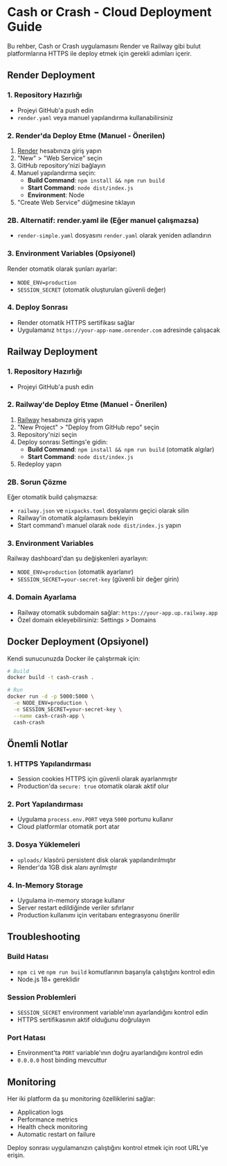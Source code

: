 # Cash or Crash - Cloud Deployment Guide

Bu rehber, Cash or Crash uygulamasını Render ve Railway gibi bulut platformlarına HTTPS ile deploy etmek için gerekli adımları içerir.

## Render Deployment

### 1. Repository Hazırlığı
- Projeyi GitHub'a push edin
- `render.yaml` veya manuel yapılandırma kullanabilirsiniz

### 2. Render'da Deploy Etme (Manuel - Önerilen)
1. [Render](https://render.com) hesabınıza giriş yapın
2. "New" > "Web Service" seçin
3. GitHub repository'nizi bağlayın
4. Manuel yapılandırma seçin:
   - **Build Command**: `npm install && npm run build`
   - **Start Command**: `node dist/index.js`
   - **Environment**: Node
5. "Create Web Service" düğmesine tıklayın

### 2B. Alternatif: render.yaml ile (Eğer manuel çalışmazsa)
- `render-simple.yaml` dosyasını `render.yaml` olarak yeniden adlandırın

### 3. Environment Variables (Opsiyonel)
Render otomatik olarak şunları ayarlar:
- `NODE_ENV=production`
- `SESSION_SECRET` (otomatik oluşturulan güvenli değer)

### 4. Deploy Sonrası
- Render otomatik HTTPS sertifikası sağlar
- Uygulamanız `https://your-app-name.onrender.com` adresinde çalışacak

## Railway Deployment

### 1. Repository Hazırlığı
- Projeyi GitHub'a push edin

### 2. Railway'de Deploy Etme (Manuel - Önerilen)
1. [Railway](https://railway.app) hesabınıza giriş yapın
2. "New Project" > "Deploy from GitHub repo" seçin
3. Repository'nizi seçin
4. Deploy sonrası Settings'e gidin:
   - **Build Command**: `npm install && npm run build` (otomatik algılar)
   - **Start Command**: `node dist/index.js`
5. Redeploy yapın

### 2B. Sorun Çözme
Eğer otomatik build çalışmazsa:
- `railway.json` ve `nixpacks.toml` dosyalarını geçici olarak silin
- Railway'in otomatik algılamasını bekleyin
- Start command'ı manuel olarak `node dist/index.js` yapın

### 3. Environment Variables
Railway dashboard'dan şu değişkenleri ayarlayın:
- `NODE_ENV=production` (otomatik ayarlanır)
- `SESSION_SECRET=your-secret-key` (güvenli bir değer girin)

### 4. Domain Ayarlama
- Railway otomatik subdomain sağlar: `https://your-app.up.railway.app`
- Özel domain ekleyebilirsiniz: Settings > Domains

## Docker Deployment (Opsiyonel)

Kendi sunucunuzda Docker ile çalıştırmak için:

```bash
# Build
docker build -t cash-crash .

# Run
docker run -d -p 5000:5000 \
  -e NODE_ENV=production \
  -e SESSION_SECRET=your-secret-key \
  --name cash-crash-app \
  cash-crash
```

## Önemli Notlar

### 1. HTTPS Yapılandırması
- Session cookies HTTPS için güvenli olarak ayarlanmıştır
- Production'da `secure: true` otomatik olarak aktif olur

### 2. Port Yapılandırması
- Uygulama `process.env.PORT` veya `5000` portunu kullanır
- Cloud platformlar otomatik port atar

### 3. Dosya Yüklemeleri
- `uploads/` klasörü persistent disk olarak yapılandırılmıştır
- Render'da 1GB disk alanı ayrılmıştır

### 4. In-Memory Storage
- Uygulama in-memory storage kullanır
- Server restart edildiğinde veriler sıfırlanır
- Production kullanımı için veritabanı entegrasyonu önerilir

## Troubleshooting

### Build Hatası
- `npm ci` ve `npm run build` komutlarının başarıyla çalıştığını kontrol edin
- Node.js 18+ gereklidir

### Session Problemleri
- `SESSION_SECRET` environment variable'ının ayarlandığını kontrol edin
- HTTPS sertifikasının aktif olduğunu doğrulayın

### Port Hatası
- Environment'ta `PORT` variable'ının doğru ayarlandığını kontrol edin
- `0.0.0.0` host binding mevcuttur

## Monitoring

Her iki platform da şu monitoring özelliklerini sağlar:
- Application logs
- Performance metrics
- Health check monitoring
- Automatic restart on failure

Deploy sonrası uygulamanızın çalıştığını kontrol etmek için root URL'ye erişin.